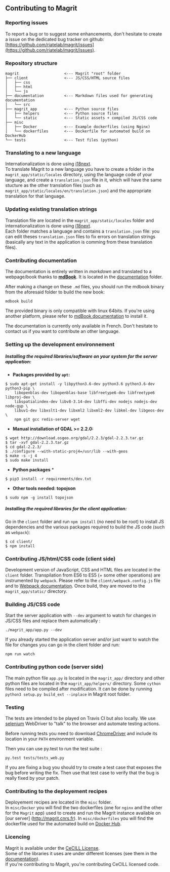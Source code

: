 ## Contributing to Magrit

### Reporting issues

To report a bug or to suggest some enhancements, don't hesitate to create a issue on the dedicated bug tracker on github: [https://github.com/riatelab/magrit/issues](https://github.com/riatelab/magrit/issues).

### Repository structure

```
magrit                    <--- Magrit "root" folder
├── client                <--- JS/CSS/HTML source files
│   ├── css
│   ├── html
│   └── js
├── documentation         <--- Markdown files used for generating documentation
│   └── src
├── magrit_app            <--- Python source files
│   ├── helpers           <--- Python source files
│   └── static            <--- Static assets + compiled JS/CSS code
├── misc            
│   ├── Docker            <--- Example dockerfiles (using Nginx)
│   └── dockerfiles       <--- Dockerfile for automated build on DockerHub
└── tests                 <--- Test files (python)
```


### Translating to a new language

Internationalization is done using [i18next](https://www.i18next.com/).  
To translate Magrit to a new language you have to create a folder in the `magrit_app/static/locales` directory, using the language code of your language, and create a `translation.json` file in it, which will have the same stucture as the other translation files (such as `magrit_app/static/locales/en/translation.json`) and the appropriate translation for that language.


### Updating existing translation strings

Translation file are located in the `magrit_app/static/locales` folder and internationalization is done using [i18next](https://www.i18next.com/).  
Each folder matches a language and contains a `translation.json` file: you can edit theses `translation.json` files to fix errors on translation strings (basically any text in the application is comming from these translation files).

### Contributing documentation

The documentation is entirely written in *markdown* and translated to a webpage/book thanks to [**mdBook**](https://github.com/rust-lang-nursery/mdBook). It is located in the [documentation](https://github.com/riatelab/magrit/tree/master/documentation/) folder.  

After making a change on these `.md` files, you should run the mdbook binary from the aforesaid folder to build the new book:
```
mdbook build
```
The provided binary is only compatible with linux 64bits. If you're using another platform, please refer to [mdBook documentation](https://github.com/rust-lang-nursery/mdBook#installation) to install it.

The documentation is currently only available in French. Don't hesitate to contact us if you want to contribute an other language.

### Setting up the development environnement


##### Installing the required libraries/software on your system for the server application:
* **Packages provided by `apt`:**
```
$ sudo apt-get install -y libpython3.6-dev python3.6 python3.6-dev python3-pip \
    libopenblas-dev libopenblas-base libfreetype6-dev libfreetype6 libproj-dev \
    libspatialindex-dev libv8-3.14-dev libffi-dev nodejs nodejs-dev node-gyp \
    libuv1-dev libxslt1-dev libxml2 libxml2-dev libkml-dev libgeos-dev \
    npm git gcc redis-server wget
```

* **Manual installation of GDAL >= 2.2.0:**
```
$ wget http://download.osgeo.org/gdal/2.2.3/gdal-2.2.3.tar.gz
$ tar -xvf gdal-2.2.3.tar.gz
$ cd gdal-2.2.3/
$ ./configure --with-static-proj4=/usr/lib --with-geos
$ make -s -j 4
$ sudo make install
```

* **Python packages** *
```
$ pip3 install -r requirements/dev.txt
```

* **Other tools needed: topojson**
```
$ sudo npm -g install topojson
```

##### Installing the required libraries for the client application:
Go in the `client` folder and run `npm install` (no need to be root) to install JS dependencies and the various packages required to build the JS code (such as `webpack`):  
```
$ cd client/
$ npm install
```


### Contributing JS/html/CSS code (client side)

Development version of JavaScript, CSS and HTML files are located in the `client` folder.
Transpilation from ES6 to ES5 (+ some other operations) are instrumented by `webpack`. Please refer to the `client/webpack.config.js` file and to [Webpack documentation](https://webpack.js.org/configuration/).
Once build, they are moved to the `magrit_app/static/` directory.


### Building JS/CSS code

Start the server application with `--dev` argument to watch for changes in JS/CSS files and replace them automatically :
```
./magrit_app/app.py --dev
```

If you already started the application server and/or just want to watch the file for changes you can go in the client folder
and run:
```
npm run watch
```

### Contributing python code (server side)

The main python file `app.py` is located in the `magrit_app/` directory and other python files are located in the `magrit_app/helpers/` directory.
Some `cython` files need to be compiled after modification. It can be done by running
`python3 setup.py build_ext --inplace` in Magrit root folder.

### Testing

The tests are intended to be played on Travis CI but also locally. We use [selenium](https://www.seleniumhq.org/) WebDriver to "talk" to the browser and automate testing actions.

Before running tests you need to download [ChromeDriver](http://chromedriver.chromium.org/downloads) and include its location in your `PATH` environment variable.

Then you can use py.test to run the test suite :

```
py.test tests/tests_web.py
```

If you are fixing a bug you should try to create a test case that exposes the bug before writing the fix. Then use that test case to verify that the bug is really fixed by your patch. 


### Contributing to the deployement recipes

Deployement recipes are located in the `misc` folder.  
In `misc/Docker` you will find the two dockerfiles (one for `nginx` and the other for the `Magrit` app) used to create and run the Magrit instance available on [our server] (http://magrit.cnrs.fr).
In `misc/dockerfiles` you will find the dockerfile used for the automated build on [Docker Hub](https://hub.docker.com/r/magrit/magrit/).


### Licencing

Magrit is available under the [CeCILL License](www.cecill.info).  
Some of the libraries it uses are under different licenses (see them in the [documentation](http://magrit.cnrs.fr/static/book/licenses_fr.html)).  
If you're contributing to Magrit, you're contributing CeCILL licensed code.  
